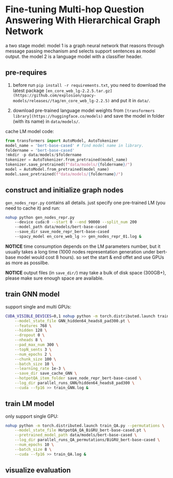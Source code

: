 # Fine-tuning Multi-hop Question Answering With Hierarchical Graph Network

a two stage model: model 1 is a graph neural network that reasons through message passing mechanism and selects support sentences as model output. the model 2 is a language model with a classifier header. 

## pre-requires

1. before run `pip install -r requirements.txt`, you need to download the latest package `[en_core_web_lg-2.2.5.tar.gz](https://github.com/explosion/spacy-models/releases//tag/en_core_web_lg-2.2.5)` and put it in `data/`.

2. download pre-trained language model weights from `[transformers library](https://huggingface.co/models)` and save the model in folder (with its name) in `data/models/`.

cache LM model code:

```python
from transformers import AutoModel, AutoTokenizer
model_name = 'bert-base-cased' # find model name in library.
foldername = 'bert-base-cased'
!mkdir -p data/models/$foldername
tokenizer = AutoTokenizer.from_pretrained(model_name)
tokenizer.save_pretrained(f"data/models/{foldername}/")
model = AutoModel.from_pretrained(model_name)
model.save_pretrained(f"data/models/{foldername}/")
```

## construct and initialize graph nodes

`gen_nodes_repr.py` contains all details. just specify one pre-trained LM (you need to cache it) and run:

```bash
nohup python gen_nodes_repr.py 
    --device cuda:0 --start 0 --end 90000 --split_num 200 
    --model_path data/models/bert-base-cased 
    --save_dir save_node_repr_bert-base-cased
    --spacy_model en_core_web_lg >> gen_nodes_repr_01.log &
```

**NOTICE** time consumption depends on the LM parameters number, but it usually takes a long time (1000 nodes representation generation under bert-base model would cost 8 hours). so set the start & end offet and use GPUs as more as possilbe. 

**NOTICE** output files (in `save_dir/`) may take a bulk of disk space (300GB+), please make sure enough space are available. 

## train GNN model

support single and multi GPUs:

```bash
CUDA_VISIBLE_DEVICES=0,1 nohup python -m torch.distributed.launch train_GNN.py \
    --model_state_file GNN_hidden64_heads8_pad300.pt \
    --features 768 \
    --hidden 128 \
    --dropout 0 \
    --nheads 8 \
    --pad_max_num 300 \
    --topN_sents 3 \
    --num_epochs 2 \
    --chunk_size 100 \
    --batch_size 10 \
    --learning_rate 1e-3 \
    --save_dir save_cache_GNN \
    --hotpotQA_item_folder save_node_repr_bert-base-cased \
    --log_dir parallel_runs_GNN/hidden64_heads8_pad300 \
    --cuda --fp16 >> train_GNN.log &
```


## train LM model

only support single GPU:

```bash
nohup python -m torch.distributed.launch train_QA.py --permutations \
    --model_state_file HotpotQA_QA_BiGRU_bert-base-cased.pt \
    --pretrained_model_path data/models/bert-base-cased \
    --log_dir parallel_runs_QA_permutations/BiGRU_bert-base-cased \
    --num_epochs 10 \
    --batch_size 8 \
    --cuda --fp16 >> train_QA.log &
```

## visualize evaluation



